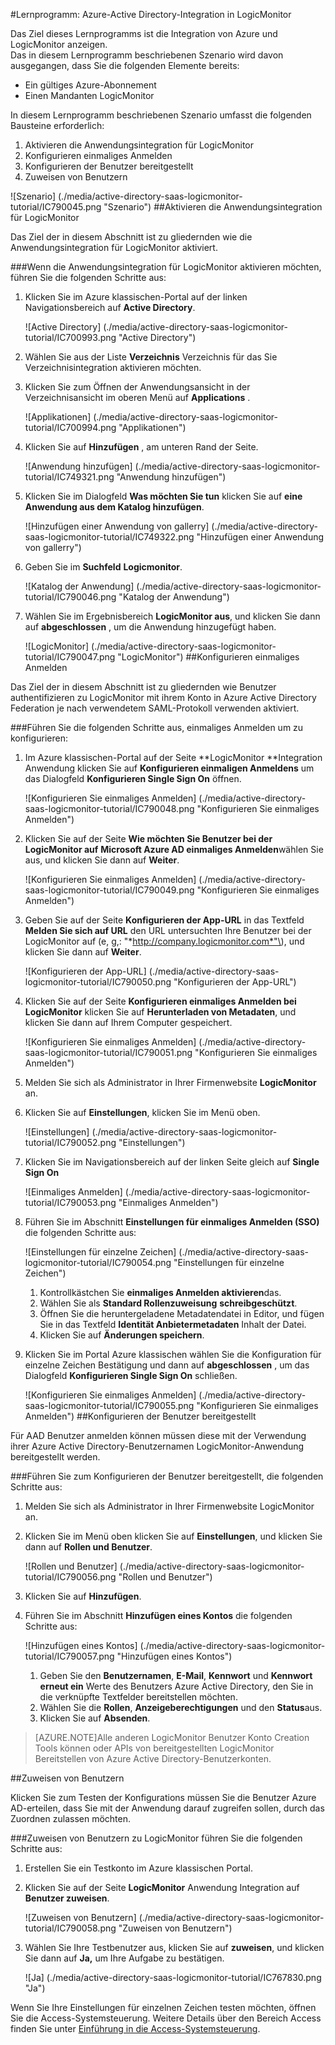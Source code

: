 <properties 
    pageTitle="Lernprogramm: Azure-Active Directory-Integration in LogicMonitor | Microsoft Azure" 
    description="Informationen Sie zur Verwendung von LogicMonitor mit Azure Active Directory einmaliges Anmelden, automatisierte bereitgestellt und mehr aktivieren!" 
    services="active-directory" 
    authors="jeevansd"  
    documentationCenter="na" 
    manager="femila"/>
<tags 
    ms.service="active-directory" 
    ms.devlang="na" 
    ms.topic="article" 
    ms.tgt_pltfrm="na" 
    ms.workload="identity" 
    ms.date="09/29/2016" 
    ms.author="jeedes" />

#<a name="tutorial-azure-active-directory-integration-with-logicmonitor"></a>Lernprogramm: Azure-Active Directory-Integration in LogicMonitor
  
Das Ziel dieses Lernprogramms ist die Integration von Azure und LogicMonitor anzeigen.  
Das in diesem Lernprogramm beschriebenen Szenario wird davon ausgegangen, dass Sie die folgenden Elemente bereits:

-   Ein gültiges Azure-Abonnement
-   Einen Mandanten LogicMonitor
  
In diesem Lernprogramm beschriebenen Szenario umfasst die folgenden Bausteine erforderlich:

1.  Aktivieren die Anwendungsintegration für LogicMonitor
2.  Konfigurieren einmaliges Anmelden
3.  Konfigurieren der Benutzer bereitgestellt
4.  Zuweisen von Benutzern

![Szenario] (./media/active-directory-saas-logicmonitor-tutorial/IC790045.png "Szenario")
##<a name="enabling-the-application-integration-for-logicmonitor"></a>Aktivieren die Anwendungsintegration für LogicMonitor
  
Das Ziel der in diesem Abschnitt ist zu gliedernden wie die Anwendungsintegration für LogicMonitor aktiviert.

###<a name="to-enable-the-application-integration-for-logicmonitor-perform-the-following-steps"></a>Wenn die Anwendungsintegration für LogicMonitor aktivieren möchten, führen Sie die folgenden Schritte aus:

1.  Klicken Sie im Azure klassischen-Portal auf der linken Navigationsbereich auf **Active Directory**.

    ![Active Directory] (./media/active-directory-saas-logicmonitor-tutorial/IC700993.png "Active Directory")

2.  Wählen Sie aus der Liste **Verzeichnis** Verzeichnis für das Sie Verzeichnisintegration aktivieren möchten.

3.  Klicken Sie zum Öffnen der Anwendungsansicht in der Verzeichnisansicht im oberen Menü auf **Applications** .

    ![Applikationen] (./media/active-directory-saas-logicmonitor-tutorial/IC700994.png "Applikationen")

4.  Klicken Sie auf **Hinzufügen** , am unteren Rand der Seite.

    ![Anwendung hinzufügen] (./media/active-directory-saas-logicmonitor-tutorial/IC749321.png "Anwendung hinzufügen")

5.  Klicken Sie im Dialogfeld **Was möchten Sie tun** klicken Sie auf **eine Anwendung aus dem Katalog hinzufügen**.

    ![Hinzufügen einer Anwendung von gallerry] (./media/active-directory-saas-logicmonitor-tutorial/IC749322.png "Hinzufügen einer Anwendung von gallerry")

6.  Geben Sie im **Suchfeld** **Logicmonitor**.

    ![Katalog der Anwendung] (./media/active-directory-saas-logicmonitor-tutorial/IC790046.png "Katalog der Anwendung")

7.  Wählen Sie im Ergebnisbereich **LogicMonitor aus**, und klicken Sie dann auf **abgeschlossen** , um die Anwendung hinzugefügt haben.

    ![LogicMonitor] (./media/active-directory-saas-logicmonitor-tutorial/IC790047.png "LogicMonitor")
##<a name="configuring-single-sign-on"></a>Konfigurieren einmaliges Anmelden
  
Das Ziel der in diesem Abschnitt ist zu gliedernden wie Benutzer authentifizieren zu LogicMonitor mit ihrem Konto in Azure Active Directory Federation je nach verwendetem SAML-Protokoll verwenden aktiviert.

###<a name="to-configure-single-sign-on-perform-the-following-steps"></a>Führen Sie die folgenden Schritte aus, einmaliges Anmelden um zu konfigurieren:

1.  Im Azure klassischen-Portal auf der Seite **LogicMonitor **Integration Anwendung klicken Sie auf **Konfigurieren einmaligen Anmeldens** um das Dialogfeld **Konfigurieren Single Sign On** öffnen.

    ![Konfigurieren Sie einmaliges Anmelden] (./media/active-directory-saas-logicmonitor-tutorial/IC790048.png "Konfigurieren Sie einmaliges Anmelden")

2.  Klicken Sie auf der Seite **Wie möchten Sie Benutzer bei der LogicMonitor auf** **Microsoft Azure AD einmaliges Anmelden**wählen Sie aus, und klicken Sie dann auf **Weiter**.

    ![Konfigurieren Sie einmaliges Anmelden] (./media/active-directory-saas-logicmonitor-tutorial/IC790049.png "Konfigurieren Sie einmaliges Anmelden")

3.  Geben Sie auf der Seite **Konfigurieren der App-URL** in das Textfeld **Melden Sie sich auf URL** den URL untersuchten Ihre Benutzer bei der LogicMonitor auf \(e, g,: "*http://company.logicmonitor.com*"\), und klicken Sie dann auf **Weiter**.

    ![Konfigurieren der App-URL] (./media/active-directory-saas-logicmonitor-tutorial/IC790050.png "Konfigurieren der App-URL")

4.  Klicken Sie auf der Seite **Konfigurieren einmaliges Anmelden bei LogicMonitor** klicken Sie auf **Herunterladen von Metadaten**, und klicken Sie dann auf Ihrem Computer gespeichert.

    ![Konfigurieren Sie einmaliges Anmelden] (./media/active-directory-saas-logicmonitor-tutorial/IC790051.png "Konfigurieren Sie einmaliges Anmelden")

5.  Melden Sie sich als Administrator in Ihrer Firmenwebsite **LogicMonitor** an.

6.  Klicken Sie auf **Einstellungen**, klicken Sie im Menü oben.

    ![Einstellungen] (./media/active-directory-saas-logicmonitor-tutorial/IC790052.png "Einstellungen")

7.  Klicken Sie im Navigationsbereich auf der linken Seite gleich auf **Single Sign On**

    ![Einmaliges Anmelden] (./media/active-directory-saas-logicmonitor-tutorial/IC790053.png "Einmaliges Anmelden")

8.  Führen Sie im Abschnitt **Einstellungen für einmaliges Anmelden (SSO)** die folgenden Schritte aus:

    ![Einstellungen für einzelne Zeichen] (./media/active-directory-saas-logicmonitor-tutorial/IC790054.png "Einstellungen für einzelne Zeichen")

    1.  Kontrollkästchen Sie **einmaliges Anmelden aktivieren**das.
    2.  Wählen Sie als **Standard Rollenzuweisung** **schreibgeschützt**.
    3.  Öffnen Sie die heruntergeladene Metadatendatei in Editor, und fügen Sie in das Textfeld **Identität Anbietermetadaten** Inhalt der Datei.
    4.  Klicken Sie auf **Änderungen speichern**.

9.  Klicken Sie im Portal Azure klassischen wählen Sie die Konfiguration für einzelne Zeichen Bestätigung und dann auf **abgeschlossen** , um das Dialogfeld **Konfigurieren Single Sign On** schließen.

    ![Konfigurieren Sie einmaliges Anmelden] (./media/active-directory-saas-logicmonitor-tutorial/IC790055.png "Konfigurieren Sie einmaliges Anmelden")
##<a name="configuring-user-provisioning"></a>Konfigurieren der Benutzer bereitgestellt
  
Für AAD Benutzer anmelden können müssen diese mit der Verwendung ihrer Azure Active Directory-Benutzernamen LogicMonitor-Anwendung bereitgestellt werden.

###<a name="to-configure-user-provisioning-perform-the-following-steps"></a>Führen Sie zum Konfigurieren der Benutzer bereitgestellt, die folgenden Schritte aus:

1.  Melden Sie sich als Administrator in Ihrer Firmenwebsite LogicMonitor an.

2.  Klicken Sie im Menü oben klicken Sie auf **Einstellungen**, und klicken Sie dann auf **Rollen und Benutzer**.

    ![Rollen und Benutzer] (./media/active-directory-saas-logicmonitor-tutorial/IC790056.png "Rollen und Benutzer")

3.  Klicken Sie auf **Hinzufügen**.

4.  Führen Sie im Abschnitt **Hinzufügen eines Kontos** die folgenden Schritte aus:

    ![Hinzufügen eines Kontos] (./media/active-directory-saas-logicmonitor-tutorial/IC790057.png "Hinzufügen eines Kontos")

    1.  Geben Sie den **Benutzernamen**, **E-Mail**, **Kennwort** und **Kennwort erneut ein** Werte des Benutzers Azure Active Directory, den Sie in die verknüpfte Textfelder bereitstellen möchten.
    2.  Wählen Sie die **Rollen**, **Anzeigeberechtigungen** und den **Status**aus.
    3.  Klicken Sie auf **Absenden**.

>[AZURE.NOTE]Alle anderen LogicMonitor Benutzer Konto Creation Tools können oder APIs von bereitgestellten LogicMonitor Bereitstellen von Azure Active Directory-Benutzerkonten.

##<a name="assigning-users"></a>Zuweisen von Benutzern
  
Klicken Sie zum Testen der Konfigurations müssen Sie die Benutzer Azure AD-erteilen, dass Sie mit der Anwendung darauf zugreifen sollen, durch das Zuordnen zulassen möchten.

###<a name="to-assign-users-to-logicmonitor-perform-the-following-steps"></a>Zuweisen von Benutzern zu LogicMonitor führen Sie die folgenden Schritte aus:

1.  Erstellen Sie ein Testkonto im Azure klassischen Portal.

2.  Klicken Sie auf der Seite **LogicMonitor** Anwendung Integration auf **Benutzer zuweisen**.

    ![Zuweisen von Benutzern] (./media/active-directory-saas-logicmonitor-tutorial/IC790058.png "Zuweisen von Benutzern")

3.  Wählen Sie Ihre Testbenutzer aus, klicken Sie auf **zuweisen**, und klicken Sie dann auf **Ja,** um Ihre Aufgabe zu bestätigen.

    ![Ja] (./media/active-directory-saas-logicmonitor-tutorial/IC767830.png "Ja")
  
Wenn Sie Ihre Einstellungen für einzelnen Zeichen testen möchten, öffnen Sie die Access-Systemsteuerung. Weitere Details über den Bereich Access finden Sie unter [Einführung in die Access-Systemsteuerung](active-directory-saas-access-panel-introduction.md).




